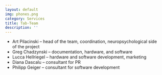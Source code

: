 ```yaml
---
layout: default
img: phones.png
category: Services
title: Tab-Team
description: ''
---
```


- Art Pilacinski – head of the team, coordination, neuropsychological side of the project
- Greg Chadzynski – documentation, hardware, and software
- Lucca Hellriegel – hardware and software development, marketing
- Diana Dascalu – consultant for PR
- Philipp Geiger – consultant for software development
